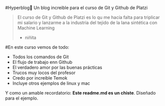 #Hyperblog💪
Un blog increible para el curso de Git y Github de Platzi
>El curso de Git y Github de Platzi es lo qu me hacía falta para triplicar mi salario y lanzarme a la industria del tejido de la lana sintética con Machine Learning
>- niñita

#En este curso vemos de todo:
* Todos los comandos de Git
* El flujo de trabajo enn Github
* El verdadero amor por las buenas prácticas
* Trucos muy locos del profesor
* Credo por increible Temok
* Incluye otros ejemplos de linux y mac

Y como un amable recordatorio: **Este readme.md es un chiste**. Diseñado para el ejemplo. 